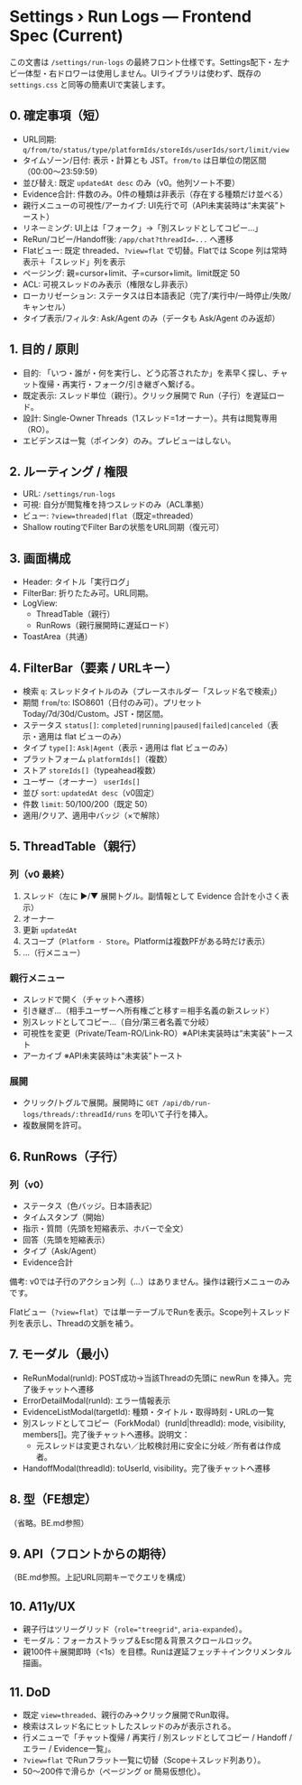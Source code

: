 # Settings › Run Logs — Frontend Spec (Current)

この文書は `/settings/run-logs` の最終フロント仕様です。Settings配下・左ナビ一体型・右ドロワーは使用しません。UIライブラリは使わず、既存の `settings.css` と同等の簡素UIで実装します。

## 0. 確定事項（短）
- URL同期: `q/from/to/status/type/platformIds/storeIds/userIds/sort/limit/view`
- タイムゾーン/日付: 表示・計算とも JST。`from/to` は日単位の閉区間（00:00〜23:59:59）
- 並び替え: 既定 `updatedAt desc` のみ（v0。他列ソート不要）
- Evidence合計: 件数のみ。0件の種類は非表示（存在する種類だけ並べる）
- 親行メニューの可視性/アーカイブ: UI先行で可（API未実装時は“未実装”トースト）
- リネーミング: UI上は「フォーク」→「別スレッドとしてコピー…」
- ReRun/コピー/Handoff後: `/app/chat?threadId=...` へ遷移
- Flatビュー: 既定 threaded、`?view=flat` で切替。Flatでは Scope 列は常時表示＋「スレッド」列を表示
- ページング: 親=cursor+limit、子=cursor+limit。limit既定 50
- ACL: 可視スレッドのみ表示（権限なし非表示）
- ローカリゼーション: ステータスは日本語表記（完了/実行中/一時停止/失敗/キャンセル）
- タイプ表示/フィルタ: Ask/Agent のみ（データも Ask/Agent のみ返却）

## 1. 目的 / 原則
- 目的: 「いつ・誰が・何を実行し、どう応答されたか」を素早く探し、チャット復帰・再実行・フォーク/引き継ぎへ繋げる。
- 既定表示: スレッド単位（親行）。クリック展開で Run（子行）を遅延ロード。
- 設計: Single-Owner Threads（1スレッド=1オーナー）。共有は閲覧専用（RO）。
- エビデンスは一覧（ポインタ）のみ。プレビューはしない。

## 2. ルーティング / 権限
- URL: `/settings/run-logs`
- 可視: 自分が閲覧権を持つスレッドのみ（ACL準拠）
- ビュー: `?view=threaded|flat`（既定=threaded）
- Shallow routingでFilter Barの状態をURL同期（復元可）

## 3. 画面構成
- Header: タイトル「実行ログ」
- FilterBar: 折りたたみ可。URL同期。
- LogView:
  - ThreadTable（親行）
  - RunRows（親行展開時に遅延ロード）
- ToastArea（共通）

## 4. FilterBar（要素 / URLキー）
- 検索 `q`: スレッドタイトルのみ（プレースホルダー「スレッド名で検索」）
- 期間 `from`/`to`: ISO8601（日付のみ可）。プリセット Today/7d/30d/Custom。JST・閉区間。
- ステータス `status[]`: `completed|running|paused|failed|canceled`（表示・適用は flat ビューのみ）
- タイプ `type[]`: `Ask|Agent`（表示・適用は flat ビューのみ）
- プラットフォーム `platformIds[]`（複数）
- ストア `storeIds[]`（typeahead複数）
- ユーザー（オーナー） `userIds[]`
- 並び `sort`: `updatedAt desc`（v0固定）
- 件数 `limit`: 50/100/200（既定 50）
- 適用/クリア、適用中バッジ（×で解除）

## 5. ThreadTable（親行）
### 列（v0 最終）
1) スレッド（左に ▶︎/▼ 展開トグル。副情報として Evidence 合計を小さく表示）
2) オーナー
3) 更新 `updatedAt`
4) スコープ（`Platform · Store`。Platformは複数PFがある時だけ表示）
5) …（行メニュー）

### 親行メニュー
- スレッドで開く（チャットへ遷移）
- 引き継ぎ…（相手ユーザーへ所有権ごと移す＝相手名義の新スレッド）
- 別スレッドとしてコピー…（自分/第三者名義で分岐）
- 可視性を変更（Private/Team-RO/Link-RO）※API未実装時は“未実装”トースト
- アーカイブ ※API未実装時は“未実装”トースト

### 展開
- クリック/トグルで展開。展開時に `GET /api/db/run-logs/threads/:threadId/runs` を叩いて子行を挿入。
- 複数展開を許可。

## 6. RunRows（子行）
### 列（v0）
- ステータス（色バッジ。日本語表記）
- タイムスタンプ（開始）
- 指示・質問（先頭を短縮表示、ホバーで全文）
- 回答（先頭を短縮表示）
- タイプ（Ask/Agent）
- Evidence合計

備考: v0では子行のアクション列（…）はありません。操作は親行メニューのみです。

Flatビュー（`?view=flat`）では単一テーブルでRunを表示。Scope列＋スレッド列を表示し、Threadの文脈を補う。

## 7. モーダル（最小）
- ReRunModal(runId): POST成功→当該Threadの先頭に newRun を挿入。完了後チャットへ遷移
- ErrorDetailModal(runId): エラー情報表示
- EvidenceListModal(targetId): 種類・タイトル・取得時刻・URLの一覧
- 別スレッドとしてコピー（ForkModal）(runId|threadId): mode, visibility, members[]。完了後チャットへ遷移。説明文：
  - 元スレッドは変更されない／比較検討用に安全に分岐／所有者は作成者。
- HandoffModal(threadId): toUserId, visibility。完了後チャットへ遷移

## 8. 型（FE想定）
（省略。BE.md参照）

## 9. API（フロントからの期待）
（BE.md参照。上記URL同期キーでクエリを構成）

## 10. A11y/UX
- 親子行はツリーグリッド（`role="treegrid"`, `aria-expanded`）。
- モーダル：フォーカストラップ＆Esc閉＆背景スクロールロック。
- 親100件＋展開即時（<1s）を目標。Runは遅延フェッチ＋インクリメンタル描画。

## 11. DoD
- 既定 `view=threaded`、親行のみ→クリック展開でRun取得。
- 検索はスレッド名にヒットしたスレッドのみが表示される。
- 行メニューで「チャット復帰 / 再実行 / 別スレッドとしてコピー / Handoff / エラー / Evidence一覧」。
- `?view=flat` でRunフラット一覧に切替（Scope＋スレッド列あり）。
- 50〜200件で滑らか（ページング or 簡易仮想化）。
